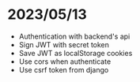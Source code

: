 # 2023/05/13

- Authentication with backend's api
- Sign JWT with secret token
- Save JWT as localStorage cookies
- Use cors when authenticate
- Use csrf token from django
